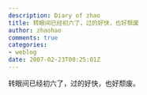 ```yaml
---
description: Diary of zhao
title: 转眼间已经初六了，过的好快，也好颓废
author: zhaohao
comments: true
categories:
- weblog
date: 2007-02-23T00:25:01Z
---
```


转眼间已经初六了，过的好快，也好颓废。   
